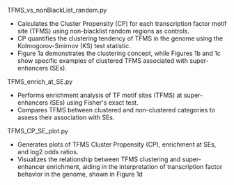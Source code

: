 TFMS_vs_nonBlackList_random.py
- Calculates the Cluster Propensity (CP) for each transcription factor motif site (TFMS) using non-blacklist random regions as controls.
- CP quantifies the clustering tendency of TFMS in the genome using the Kolmogorov-Smirnov (KS) test statistic.
- Figure 1a demonstrates the clustering concept, while Figures 1b and 1c show specific examples of clustered TFMS associated with super-enhancers (SEs).

TFMS_enrich_at_SE.py
- Performs enrichment analysis of TF motif sites (TFMS) at super-enhancers (SEs) using Fisher's exact test.
- Compares TFMS between clustered and non-clustered categories to assess their association with SEs.

TFMS_CP_SE_plot.py
- Generates plots of TFMS Cluster Propensity (CP), enrichment at SEs, and log2 odds ratios.
- Visualizes the relationship between TFMS clustering and super-enhancer enrichment, aiding in the interpretation of transcription factor behavior in the genome, shown in Figure 1d